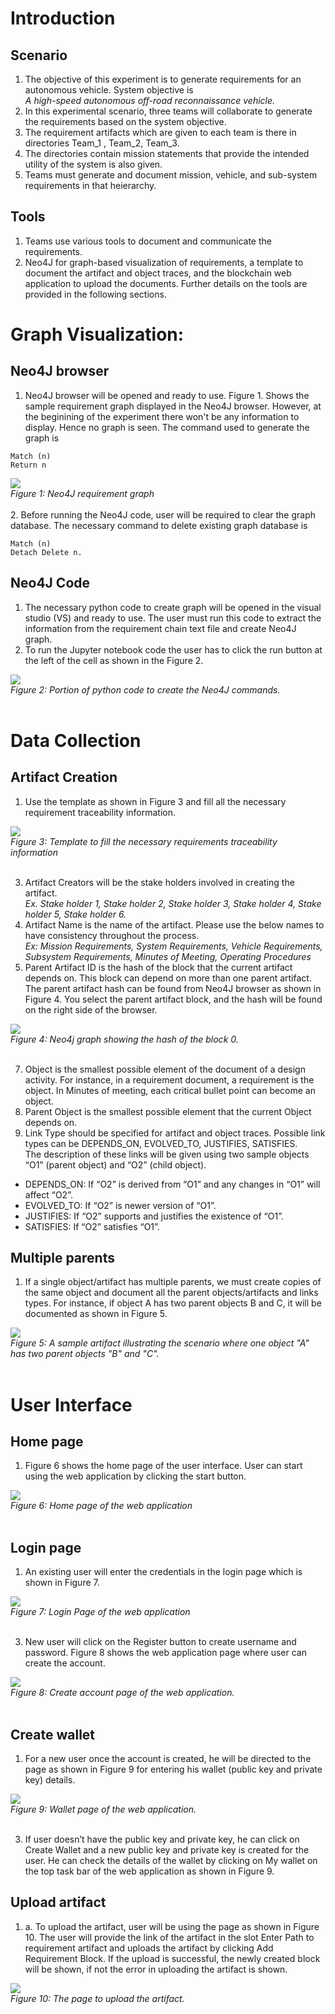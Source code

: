 # Introduction
## Scenario
1. The objective of this experiment is to generate requirements for an autonomous vehicle. System objective is <br>
   _A high-speed autonomous off-road reconnaissance vehicle._
2. In this experimental scenario, three teams will collaborate to generate the requirements based on the system objective.
3. The requirement artifacts which are given to each team is there in directories Team_1 , Team_2, Team_3.
4. The directories contain mission statements that provide the intended utility of the system is also given.
5. Teams must generate and document mission, vehicle, and sub-system requirements in that heierarchy.

## Tools
1. Teams use various tools to document and communicate the requirements.
2. Neo4J for graph-based visualization of requirements, a template to document the artifact and object traces, and the blockchain web application to upload the documents. Further details on the tools are provided in the following sections.

# Graph Visualization:   
## Neo4J browser
1. Neo4J browser will be opened and ready to use. Figure 1. Shows the sample requirement graph displayed in the Neo4J browser. However, at the beginining of the experiment there won't be any information to display. Hence no graph is seen. The command used to generate the graph is
```
Match (n)
Return n
```
![](/experiment/assets/neo4j_browser.png) <br>
*Figure 1: Neo4J requirement graph* <br>
<br>
2. Before running the Neo4J code, user will be required to clear the graph database. The necessary command to delete existing graph database is
```
Match (n) 
Detach Delete n.
```
## Neo4J Code
1. The necessary python code to create graph will be opened in the visual studio (VS) and ready to use. The user must run this code to extract the information from the requirement chain text file and create Neo4J graph.
2. To run the Jupyter notebook code the user has to click the run button at the left of the cell as shown in the Figure 2. <br>

![](/experiment/assets/neo4j_code_snippet.png) <br>
*Figure 2: Portion of python code to create the Neo4J commands.* <br>
<br>

# Data Collection
## Artifact Creation
1. Use the template as shown in Figure 3 and fill all the necessary requirement traceability information. <br>
   
![](/experiment/assets/art_template.png) <br>
*Figure 3: Template to fill the necessary requirements traceability information* <br>
<br> 

3. Artifact Creators will be the stake holders involved in creating the artifact. <br>
   _Ex. Stake holder 1, Stake holder 2, Stake holder 3, Stake holder 4, Stake holder 5, Stake holder 6._
4. Artifact Name is the name of the artifact. Please use the below names to have consistency throughout the process. <br>
  _Ex: Mission Requirements, System Requirements, Vehicle Requirements, Subsystem Requirements, Minutes of Meeting, Operating Procedures_
5. Parent Artifact ID is the hash of the block that the current artifact depends on. This block can depend on more than one parent artifact. The parent artifact hash can be found from Neo4J browser as shown in Figure 4. You select the parent artifact block, and the hash will be found on the right side of the browser. <br> 

![](/experiment/assets/neo4j_browser_2.png) <br>
*Figure 4: Neo4j graph showing the hash of the block 0.* <br>
<br>

7. Object is the smallest possible element of the document of a design activity. For instance, in a requirement document, a requirement is the object. In Minutes of meeting, each critical bullet point can become an object.
8. Parent Object is the smallest possible element that the current Object depends on.
9. Link Type should be specified for artifact and object traces. Possible link types can be DEPENDS_ON, EVOLVED_TO, JUSTIFIES, SATISFIES. <br> 
  The description of these links will be given using two sample objects “O1” (parent object) and “O2” (child object). <br>
  - DEPENDS_ON: If “O2” is derived from “O1” and any changes in “O1” will affect “O2”. <br>
  - EVOLVED_TO: If “O2” is newer version of “O1”. <br>
  - JUSTIFIES: If “O2” supports and justifies the existence of “O1”. <br>
  - SATISFIES: If “O2” satisfies “O1”. 

## Multiple parents
1. If a single object/artifact has multiple parents, we must create copies of the same object and document all the parent objects/artifacts and links types.   For instance, if object A has two parent objects B and C, it will be documented as shown in Figure 5. <br>
   
![](/experiment/assets/art_template2.png) <br>
*Figure 5: A sample artifact illustrating the scenario where one object "A" has two parent objects "B" and "C".* <br>
<br> 

# User Interface
## Home page
1. Figure 6 shows the home page of the user interface. User can start using the web application by clicking the start button. <br>
   
![](/experiment/assets/web_app_welcome.png) <br>
*Figure 6: Home page of the web application* <br>
<br> 

## Login page
1. An existing user will enter the credentials in the login page which is shown in Figure 7. <br>
   
![](/experiment/assets/web_app_login.png) <br>
*Figure 7: Login Page of the web application* <br>
<br> 

3. New user will click on the Register button to create username and password. Figure 8 shows the web application page where user can create the account. <br>
   
![](/experiment/assets/web_app_create_account.png) <br>
*Figure 8: Create account page of the web application.* <br>
<br> 

## Create wallet
1. For a new user once the account is created, he will be directed to the page as shown in Figure 9 for entering his wallet (public key and private key) details. <br>

![](/experiment/assets/web_app_create_wallet.png) <br>
*Figure 9: Wallet page of the web application.* <br>
<br> 

3. If user doesn’t have the public key and private key, he can click on Create Wallet and a new public key and private key is created for the user. He can check the details of the wallet by clicking on My wallet on the top task bar of the web application as shown in Figure 9.

## Upload artifact
1. a.	To upload the artifact, user will be using the page as shown in Figure 10. The user will provide the link of the artifact in the slot Enter Path to requirement artifact and uploads the artifact by clicking Add Requirement Block. If the upload is successful, the newly created block will be shown, if not the error in uploading the artifact is shown. <br>
   
![](/experiment/assets/web_app_upload_artifact.png) <br>
*Figure 10: The page to upload the artifact.* <br>
<br> 

